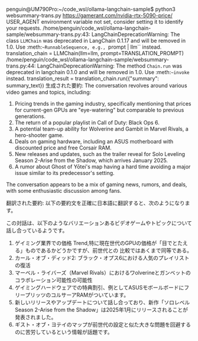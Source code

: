 penguin@UM790Pro:~/code_wsl/ollama-langchain-sample$ python3 websummary-trans.py https://gamerant.com/nvidia-rtx-5090-price/
USER_AGENT environment variable not set, consider setting it to identify your requests.
/home/penguin/code_wsl/ollama-langchain-sample/websummary-trans.py:43: LangChainDeprecationWarning: The class `LLMChain` was deprecated in LangChain 0.1.17 and will be removed in 1.0. Use :meth:`~RunnableSequence, e.g., `prompt | llm`` instead.
  translation_chain = LLMChain(llm=llm, prompt=TRANSLATION_PROMPT)
/home/penguin/code_wsl/ollama-langchain-sample/websummary-trans.py:44: LangChainDeprecationWarning: The method `Chain.run` was deprecated in langchain 0.1.0 and will be removed in 1.0. Use :meth:`~invoke` instead.
  translation_result = translation_chain.run({"summary": summary_text})
生成された要約:
The conversation revolves around various video games and topics, including:

1. Pricing trends in the gaming industry, specifically mentioning that prices for current-gen GPUs are "eye-watering" but comparable to previous generations.
2. The return of a popular playlist in Call of Duty: Black Ops 6.
3. A potential team-up ability for Wolverine and Gambit in Marvel Rivals, a hero-shooter game.
4. Deals on gaming hardware, including an ASUS motherboard with discounted price and free Corsair RAM.
5. New releases and updates, such as the trailer reveal for Solo Leveling Season 2-Arise from the Shadow, which arrives January 2025.
6. A rumor about Ghost of Yōtei's map having a hard time avoiding a major issue similar to its predecessor's setting.

The conversation appears to be a mix of gaming news, rumors, and deals, with some enthusiastic discussion among fans.

翻訳された要約:
以下の要約文を正確に日本語に翻訳すると、次のようになります。

この対話は、以下のようなバリエーションあるビデオゲームやトピックについて話し合っているようです。

1. ゲイミング業界での価格 Trend,特に現在世代のGPUの価格が「目でとたえる」ものであるかどうかですが、前世代との 比較ではあくまで同等である。
2. カール・オブ・ディッド2: ブラック・オプス6における人気のプレイリストの復活
3. マーベル・ライバーズ（Marvel Rivals）におけるワolverineとガンベットのコラボレーション可能性の可能性
4. ゲイミングハードウェアでの特典割引、例としてASUSモボールボードにフリープリッツのコルサーアRAMがついています。
5. 新しいリリースやアップデートについて話し合っており、新作「ソロレベル Season 2-Arise from the Shadow」は2025年1月にリリースされることが発表されました。
6. ギスト・オブ・ヨテイのマップが前世代の設定と似た大きな問題を回避するのに苦労しているという情報が話題です。
